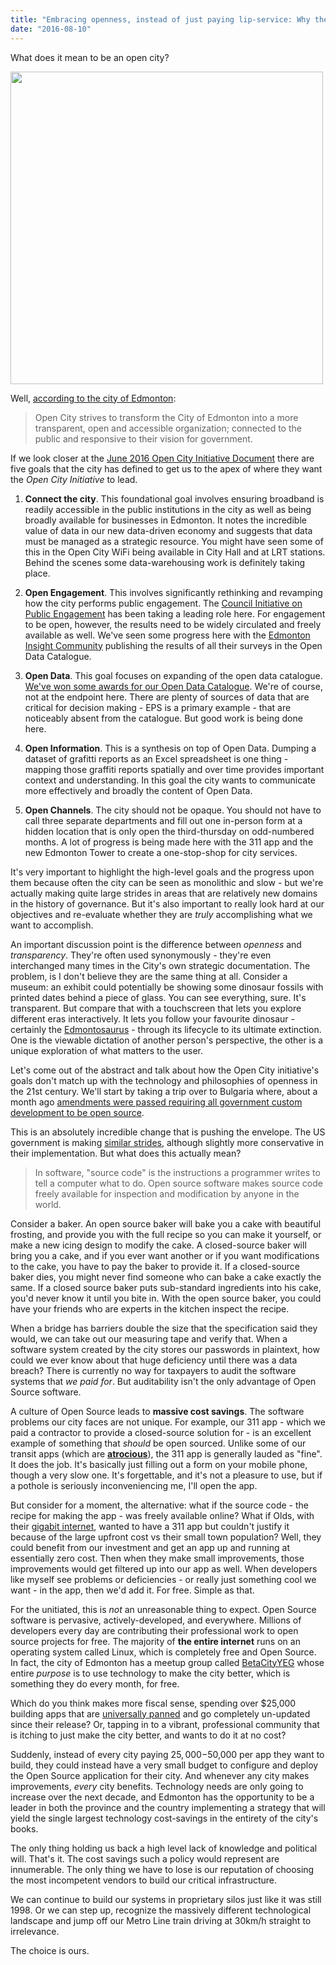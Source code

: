 ```yaml
---
title: "Embracing openness, instead of just paying lip-service: Why the City of Edmonton needs to adopt an Open Source strategy"
date: "2016-08-10"
---
```


What does it mean to be an open city?

<img width="500px" src="/img/posts/2016-08-10-open-sourcing-edmonton-software/opencity.png" />

Well, [according to the city of Edmonton](http://www.edmonton.ca/city_government/initiatives_innovation/open-city.aspx):

> Open City strives to transform the City of Edmonton into a more transparent, open and accessible organization; connected to the public and responsive to their vision for government.

If we look closer at the [June 2016 Open City Initiative Document](http://www.edmonton.ca/city_government/documents/OpenCity_InitiativeJune2016.pdf) there are five goals
that the city has defined to get us to the apex of where they want the _Open City Initiative_ to lead.

1. **Connect the city**. This foundational goal involves ensuring broadband is readily accessible in the public institutions in the city
 as well as being broadly available for businesses in Edmonton. It notes the incredible value of data in our new data-driven economy
 and suggests that data must be managed as a strategic resource. You might have seen some of this in the Open City WiFi being available
 in City Hall and at LRT stations. Behind the scenes some data-warehousing work is definitely taking place.
 
2. **Open Engagement**. This involves significantly rethinking and revamping how the city performs public engagement. The [Council Initiative
 on Public Engagement](http://www.edmonton.ca/city_government/initiatives_innovation/council-initiative-on-public-engagement.aspx) has been 
 taking a leading role here. For engagement to be open, however, the results need to be widely circulated and freely available as well.
 We've seen some progress here with the [Edmonton Insight Community](http://www.edmonton.ca/programs_services/public_engagement/edmonton-insight-community.aspx)
 publishing the results of all their surveys in the Open Data Catalogue.
 
3. **Open Data**. This goal focuses on expanding of the open data catalogue. [We've won some awards for our Open Data Catalogue](http://globalnews.ca/news/2456703/edmontons-open-data-initiatives-rank-1-among-34-canadian-cities/).
 We're of course, not at the endpoint here. There are plenty of sources of data that are critical for decision making - EPS is a primary example -
 that are noticeably absent from the catalogue. But good work is being done here.
 
4. **Open Information**. This is a synthesis on top of Open Data. Dumping a dataset of grafitti reports as an Excel spreadsheet is one thing - mapping those graffiti reports spatially
 and over time provides important context and understanding. In this goal the city wants to communicate more effectively and broadly the content of Open Data.
 
5. **Open Channels**. The city should not be opaque. You should not have to call three separate departments and fill out one in-person form at a 
 hidden location that is only open the third-thursday on odd-numbered months. A lot of progress is being made here with the 311 app and the new
 Edmonton Tower to create a one-stop-shop for city services.
 
It's very important to highlight the high-level goals and the progress upon them because often the city can be seen as monolithic and slow - but we're actually
making quite large strides in areas that are relatively new domains in the history of governance. But it's also important to really look hard
at our objectives and re-evaluate whether they are *truly* accomplishing what we want to accomplish.

An important discussion point is the difference between *openness* and *transparency*. They're often used synonymously - they're even interchanged
many times in the City's own strategic documentation. The problem, is I don't believe they are the same thing at all. Consider a museum: an exhibit
could potentially be showing some dinosaur fossils with printed dates behind a piece of glass. You can see everything, sure. It's transparent. But compare
that with a touchscreen that lets you explore different eras interactively. It lets you follow your favourite dinosaur - certainly the [Edmontosaurus](https://en.wikipedia.org/wiki/Edmontosaurus) - through its lifecycle
to its ultimate extinction. One is the viewable dictation of another person's perspective, the other is a unique exploration of what
matters to the user.

Let's come out of the abstract and talk about how the Open City initiative's goals don't match up with the technology and philosophies
of openness in the 21st century. We'll start by taking a trip over to Bulgaria where, about a month ago [amendments were passed requiring all 
government custom development to be open source](https://thepolicy.us/bulgaria-got-a-law-requiring-open-source-98bf626cf70a#.hkx302fgi).

This is an absolutely incredible change that is pushing the envelope. The US government is making [similar strides](https://www.whitehouse.gov/blog/2016/08/08/peoples-code), 
although slightly more conservative in their implementation. But what does this actually mean?

> In software, "source code" is the instructions a programmer writes to tell a computer what to do. Open source software makes
  source code freely available for inspection and modification by anyone in the world. 
  
Consider a baker. An open source baker
will bake you a cake with beautiful frosting, and provide you with the full recipe so you can make it yourself, or make a new icing design to modify the cake.
A closed-source baker will bring you a cake, and if you ever want another or if you want modifications to the cake, you have to pay the baker to provide it.
If a closed-source baker dies, you might never find someone who can bake a cake exactly the same. If a closed source baker puts sub-standard ingredients into
his cake, you'd never know it until you bite in. With the open source baker, you could have your friends who are experts in the kitchen inspect the recipe.

When a bridge has barriers double the size that the specification said they would, we can take out our measuring tape and
verify that. When a software system created by the city stores our passwords in plaintext, how could we ever know about
that huge deficiency until there was a data breach? There is currently no way for taxpayers to audit the software systems that
*we paid for*. But auditability isn't the only advantage of Open Source software.

A culture of Open Source leads to **massive cost savings**. The software problems our city faces are not unique. For example,
our 311 app - which we paid a contractor to provide a closed-source solution for - is an excellent example of something that
*should* be open sourced. Unlike some of our transit apps (which are [**atrocious**](http://www.cbc.ca/news/canada/edmonton/councillors-call-for-improvements-to-the-transit-app-1.3456390)),
the 311 app is generally lauded as "fine". It does the job. It's basically just filling out a form on your mobile phone,
though a very slow one. It's forgettable, and it's not a pleasure to use, but if a pothole is seriously inconveniencing me,
I'll open the app.

But consider for a moment, the alternative: what if the source code - the recipe for making the app - was freely available online?
What if Olds, with their [gigabit internet](http://o-net.ca/), wanted to have a 311 app but couldn't justify it because of the large
upfront cost vs their small town population? Well, they could benefit from our investment and get an app up and running at
essentially zero cost. Then when they make small improvements, those improvements would get filtered up into our app as well. When developers
like myself see problems or deficiencies - or really just something cool we want - in the app, then we'd add it. For free. Simple as that.

For the unitiated, this is *not* an unreasonable thing to expect. Open Source software is pervasive, actively-developed, and everywhere.
Millions of developers every day are contributing their professional work to open source projects for free. The majority of **the entire internet**
runs on an operating system called Linux, which is completely free and Open Source. In fact, the city of Edmonton has a meetup group
called [BetaCityYEG](https://betacity.ca/) whose entire *purpose* is to use technology to make the city better, which is something they do
every month, for free.

Which do you think makes more fiscal sense, spending over $25,000 building apps that are [universally panned](http://www.cbc.ca/news/canada/edmonton/omar-mouallem-slams-new-ets-live-to-go-smart-bus-app-1.2873912) and
go completely un-updated since their release? Or, tapping in to a vibrant, professional community that is itching to just
make the city better, and wants to do it at no cost?

Suddenly, instead of every city paying $25,000-$50,000 per app they want to build, they could instead have a very small budget to configure
and deploy the Open Source application for their city. And whenever any city makes improvements, *every* city benefits. Technology needs are
only going to increase over the next decade, and Edmonton has the opportunity to be a leader in both the province and the country
implementing a strategy that will yield the single largest technology cost-savings in the entirety of the city's books.

The only thing holding us back a high level lack of knowledge and political will. That's it. The cost savings such a policy would represent are
innumerable. The only thing we have to lose is our reputation of choosing the most incompetent vendors to build our critical infrastructure.

We can continue to build our systems in proprietary silos just like it was still 1998. Or we can step up, recognize the massively
different technological landscape and jump off our Metro Line train driving at 30km/h straight to irrelevance. 

The choice is ours.
